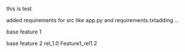 this is test


added requirements for src like app.py and requirements.txtadding ...

base feature 1 

base feature 2 rel_1.0 
Feature1_rel1.2
